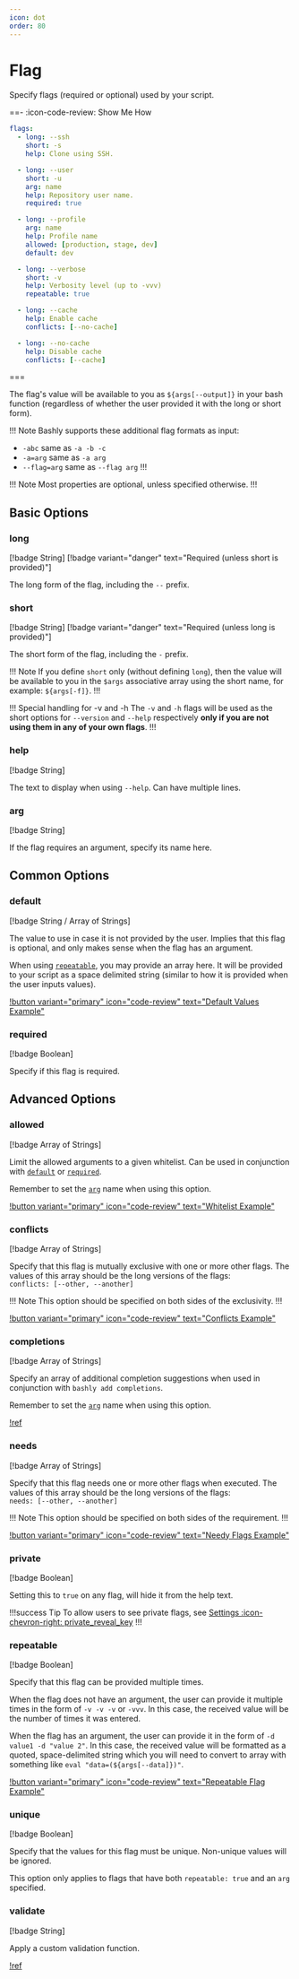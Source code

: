 ```yaml
---
icon: dot
order: 80
---
```


# Flag

Specify flags (required or optional) used by your script.

==- :icon-code-review: Show Me How
```yaml bashly.yml
flags:
  - long: --ssh
    short: -s
    help: Clone using SSH.

  - long: --user
    short: -u
    arg: name
    help: Repository user name.
    required: true

  - long: --profile
    arg: name
    help: Profile name
    allowed: [production, stage, dev]
    default: dev

  - long: --verbose
    short: -v
    help: Verbosity level (up to -vvv)
    repeatable: true

  - long: --cache
    help: Enable cache
    conflicts: [--no-cache]

  - long: --no-cache
    help: Disable cache
    conflicts: [--cache]
```
===


The flag's value will be available to you as `${args[--output]}` in your bash
function (regardless of whether the user provided it with the long or short
form).

!!! Note
Bashly supports these additional flag formats as input:

- `-abc` same as `-a -b -c`
- `-a=arg` same as `-a arg`
- `--flag=arg` same as `--flag arg`
!!!

!!! Note
Most properties are optional, unless specified otherwise.
!!!

## Basic Options

### long

[!badge String]
[!badge variant="danger" text="Required (unless short is provided)"]

The long form of the flag, including the `--` prefix.


### short

[!badge String]
[!badge variant="danger" text="Required (unless long is provided)"]

The short form of the flag, including the `-` prefix.

!!! Note
If you define `short` only (without defining `long`), then the value
will be available to you in the `$args` associative array using the short name,
for example: `${args[-f]}`.
!!!

!!! Special handling for -v and -h
The `-v` and `-h` flags will be used as the short options for `--version` and `--help` respectively **only if you are not using them in any of your own flags**.
!!!


### help

[!badge String]

The text to display when using `--help`. Can have multiple lines.


### arg

[!badge String]

If the flag requires an argument, specify its name here.



## Common Options

### default

[!badge String / Array of Strings]

The value to use in case it is not provided by the user. Implies that this flag
is optional, and only makes sense when the flag has an argument.

When using [`repeatable`](#repeatable), you may provide an array here. It will
be provided to your script as a space delimited string (similar to how it is
provided when the user inputs values).

[!button variant="primary" icon="code-review" text="Default Values Example"](https://github.com/bashly-framework/bashly/tree/master/examples/default-values#readme)

### required

[!badge Boolean]

Specify if this flag is required.


## Advanced Options

### allowed

[!badge Array of Strings]

Limit the allowed arguments to a given whitelist. Can be used in conjunction
with [`default`](#default) or [`required`](#required).

Remember to set the [`arg`](#arg) name when using this option.

[!button variant="primary" icon="code-review" text="Whitelist Example"](https://github.com/bashly-framework/bashly/tree/master/examples/whitelist#readme)


### conflicts

[!badge Array of Strings]

Specify that this flag is mutually exclusive with one or more other flags.
The values of this array should be the long versions of the flags:  
`conflicts: [--other, --another]`

!!! Note
This option should be specified on both sides of the exclusivity.
!!!

[!button variant="primary" icon="code-review" text="Conflicts Example"](https://github.com/bashly-framework/bashly/tree/master/examples/conflicts#readme)


### completions

[!badge Array of Strings]

Specify an array of additional completion suggestions when used in conjunction
with `bashly add completions`.

Remember to set the [`arg`](#arg) name when using this option.

[!ref](/advanced/bash-completion.md)


### needs

[!badge Array of Strings]

Specify that this flag needs one or more other flags when executed.
The values of this array should be the long versions of the flags:  
`needs: [--other, --another]`

!!! Note
This option should be specified on both sides of the requirement.
!!!

[!button variant="primary" icon="code-review" text="Needy Flags Example"](https://github.com/bashly-framework/bashly/tree/master/examples/needs#readme)


### private

[!badge Boolean]

Setting this to `true` on any flag, will hide it from the help text.

!!!success Tip
To allow users to see private flags, see
[Settings :icon-chevron-right: private_reveal_key](/usage/settings/#private_reveal_key)
!!!

### repeatable

[!badge Boolean]

Specify that this flag can be provided multiple times.

When the flag does not have an argument, the user can provide it multiple times
in the form of `-v -v -v` or `-vvv`. In this case, the received value will be
the number of times it was entered.

When the flag has an argument, the user can provide it in the form of
`-d value1 -d "value 2"`. In this case, the received value will be formatted
as a quoted, space-delimited string which you will need to convert to array with
something like `eval "data=(${args[--data]})"`.

[!button variant="primary" icon="code-review" text="Repeatable Flag Example"](https://github.com/bashly-framework/bashly/tree/master/examples/repeatable-flag#readme)

### unique

[!badge Boolean]

Specify that the values for this flag must be unique. Non-unique values will be
ignored.

This option only applies to flags that have both `repeatable: true` and an `arg`
specified.

### validate

[!badge String]

Apply a custom validation function.

[!ref](/advanced/validations)
